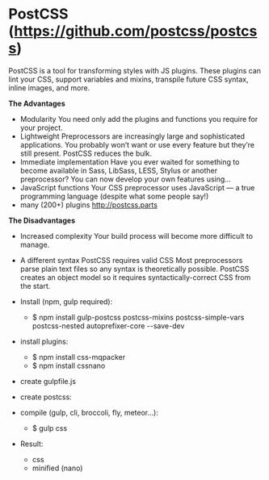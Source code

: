 PostCSS (https://github.com/postcss/postcss)
==============

PostCSS is a tool for transforming styles with JS plugins. These plugins can lint your CSS, support variables and mixins, transpile future CSS syntax, inline images, and more.


**The Advantages**

- Modularity
You need only add the plugins and functions you require for your project.
- Lightweight
Preprocessors are increasingly large and sophisticated applications. You probably won’t want or use every feature but they’re still present. PostCSS reduces the bulk.
- Immediate implementation
Have you ever waited for something to become available in Sass, LibSass, LESS, Stylus or another preprocessor? You can now develop your own features using…
- JavaScript functions
Your CSS preprocessor uses JavaScript — a true programming language (despite what some people say!)
- many (200+) plugins http://postcss.parts
 
**The Disadvantages**

- Increased complexity
Your build process will become more difficult to manage.
- A different syntax
PostCSS requires valid CSS
Most preprocessors parse plain text files so any syntax is theoretically possible. PostCSS creates an object model so it requires syntactically-correct CSS from the start.


- Install (npm, gulp required):
	- $ npm install gulp-postcss postcss-mixins postcss-simple-vars postcss-nested autoprefixer-core --save-dev

- install plugins:
	- $ npm install css-mqpacker
	- $ npm install cssnano


- create gulpfile.js
- create postcss:
- compile (gulp, cli, broccoli, fly, meteor...):
	- $ gulp css

- Result: 
	- css
	- minified (nano)

